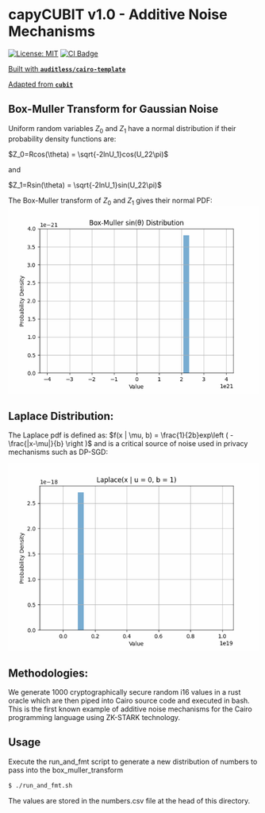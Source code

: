 # capyCUBIT v1.0 - Additive Noise Mechanisms

[![License: MIT](https://img.shields.io/badge/License-MIT-yellow.svg)](https://github.com/auditless/cairo-template/blob/main/LICENSE) <a href="https://github.com/drcapybara/capy-cubit/actions/workflows/test.yml"> <img src="https://github.com/drcapybara/capy-cubit/actions/workflows/test.yml/badge.svg?event=push" alt="CI Badge"/> </a>

[Built with **`auditless/cairo-template`**](https://github.com/auditless/cairo-template)

[Adapted from **`cubit`**](https://github.com/whatthedev-eth/cubit)

## Box-Muller Transform for Gaussian Noise

Uniform random variables $Z_0$ and $Z_1$ have a normal distribution if their probability density functions are:

$Z_0=Rcos(\theta) = \sqrt{-2lnU_1}cos(U_22\pi)$

and

$Z_1=Rsin(\theta) = \sqrt{-2lnU_1}sin(U_22\pi)$

The Box-Muller transform of $Z_0$ and $Z_1$ gives their normal PDF:
![normal curve](./img/dist.gif)

## Laplace Distribution: 

The Laplace pdf is defined as: $f(x | \mu, b) = \frac{1}{2b}exp\left ( -\frac{|x-\mu|}{b}  \right )$ and is a critical source of noise used in privacy mechanisms such as DP-SGD:

![laplace curve](./img/lap_dist.gif)

## Methodologies:

We generate 1000 cryptographically secure random i16 values in a rust oracle which are then piped into Cairo source code and executed in bash. This is the first known example of additive noise mechanisms for the Cairo programming language using ZK-STARK technology.


## Usage

Execute the run_and_fmt script to generate a new distribution of numbers to pass into the box_muller_transform
```bash
$ ./run_and_fmt.sh
```

The values are stored in the numbers.csv file at the head of this directory.
